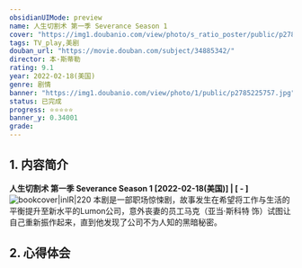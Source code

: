 ```yaml
---
obsidianUIMode: preview
name: 人生切割术 第一季 Severance Season 1
cover: "https://img1.doubanio.com/view/photo/s_ratio_poster/public/p2785225757.jpg"
tags: TV_play,美剧
douban_url: "https://movie.douban.com/subject/34885342/"
director: 本·斯蒂勒
rating: 9.1
year: 2022-02-18(美国)
genre: 剧情
banner: "https://img1.doubanio.com/view/photo/1/public/p2785225757.jpg"
status: 已完成
progress: ⭐⭐⭐⭐⭐
banner_y: 0.34001
grade:
---
```

## 1. 内容简介
**人生切割术 第一季 Severance Season 1 [2022-02-18(美国)] | [ - ]** ![bookcover|inlR|220](https://img1.doubanio.com/view/photo/s_ratio_poster/public/p2785225757.jpg)
本剧是一部职场惊悚剧，故事发生在希望将工作与生活的平衡提升至新水平的Lumon公司，意外丧妻的员工马克（亚当·斯科特 饰）试图让自己重新振作起来，直到他发现了公司不为人知的黑暗秘密。









## 2. 心得体会


